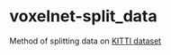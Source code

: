 # voxelnet-split_data

Method of splitting data on [KITTI dataset](http://www.cvlibs.net/datasets/kitti/)
